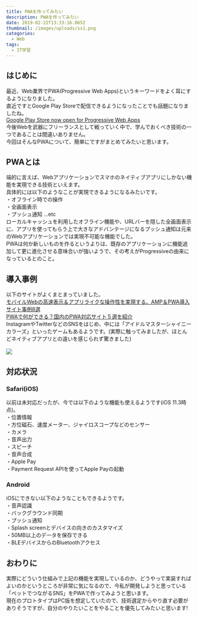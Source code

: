 ```yaml
---
title: PWAを作ってみたい
description: PWAを作ってみたい
date: 2019-02-22T13:33:16.065Z
thumbnail: /images/uploads/ss1.png
categories:
  - Web
tags:
  - IT学習
---
```

## はじめに

最近、Web業界でPWA(Progressive Web Apps)というキーワードをよく耳にするようになりました。<br>
直近ですとGoogle Play Storeで配信できるようになったことでも話題になりましたね。<br>
<a href="https://medium.com/@firt/google-play-store-now-open-for-progressive-web-apps-ec6f3c6ff3cc">Google Play Store now open for Progressive Web Apps</a><br>
今後Webを武器にフリーランスとして戦っていく中で、学んでおくべき技術の一つであることは間違いありません。<br>
今回はそんなPWAについて、簡単にですがまとめてみたいと思います。<br>

## PWAとは

端的に言えば、Webアプリケーションでスマホのネイティブアプリにしかない機能を実現できる技術といえます。<br>
具体的には以下のようなことが実現できるようになるみたいです。<br>
・オフライン時での操作
<br>
・全画面表示
<br>
・プッシュ通知 ...etc<br>
ローカルキャッシュを利用したオフライン機能や、URLバーを隠した全画面表示に、アプリを使ってもらう上で大きなアドバンテージになるプッシュ通知は元来のWebアプリケーションでは実現不可能な機能でした。<br>
PWAは何か新しいものを作るというよりは、既存のアプリケーションに機能追加して更に進化させる意味合いが強いようで、その考えがProgressiveの由来になっているとのこと。<br>

## 導入事例

以下のサイトがよくまとまっていました。<br>
<a href="https://www.i3design.jp/in-pocket/5997">モバイルWebの高速表示＆アプリライクな操作性を実現する、AMP＆PWA導入サイト事例8選</a><br>
<a href="https://press.monaca.io/atsushi/3040">PWAで何ができる？国内のPWA対応サイト５選を紹介
</a><br>
InstagramやTwitterなどのSNSをはじめ、中には「アイドルマスターシャイニーカラーズ」といったゲームもあるようです。(実際に触ってみましたが、ほとんどネイティブアプリとの違いを感じられず驚きました)<br>
<br>
<img src="/images/uploads/ss1.png" />
## 対応状況

### Safari(iOS)

以前は未対応だったが、今では以下のような機能も使えるようです(iOS 11.3時点)。<br>
・位置情報
<br>
・方位磁石、速度メーター、ジャイロスコープなどのセンサー
<br>
・カメラ
<br>
・音声出力
<br>
・スピーチ
<br>
・音声合成
<br>
・Apple Pay
<br>
・Payment Request APIを使ってApple Payの起動<br>

### Android

iOSにできない以下のようなこともできるようです。<br>
・音声認識<br>
・バックグラウンド同期<br>
・プッシュ通知
<br>
・Splash screenとデバイスの向きのカスタマイズ<br>
・50MB以上のデータを保存できる<br>
・BLEデバイスからのBluetoothアクセス
<br>

## おわりに

実際にどういう仕組みで上記の機能を実現しているのか、どうやって実装すればよいのかというところが非常に気になるので、今私が開発しようと思っている「ペットでつながるSNS」をPWAで作ってみようと思います。<br>
現在のプロトタイプはPC版を想定していたので、技術選定からやり直す必要がありそうですが、自分のやりたいことをやることを優先してみたいと思います!<br>

